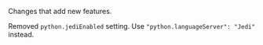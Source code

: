Changes that add new features.

Removed `python.jediEnabled` setting. Use `"python.languageServer": "Jedi"` instead.

